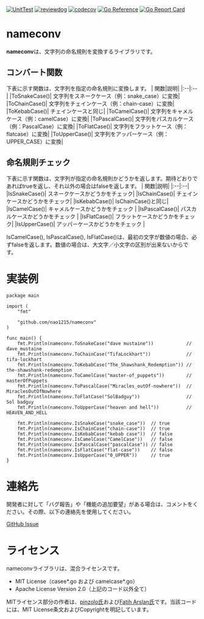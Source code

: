 [![UnitTest](https://github.com/nao1215/nameconv/actions/workflows/unit_test.yml/badge.svg)](https://github.com/nao1215/nameconv/actions/workflows/unit_test.yml)
[![reviewdog](https://github.com/nao1215/nameconv/actions/workflows/review_dog.yml/badge.svg)](https://github.com/nao1215/nameconv/actions/workflows/review_dog.yml)
[![codecov](https://codecov.io/gh/nao1215/nameconv/branch/main/graph/badge.svg?token=DO641K2SOW)](https://codecov.io/gh/nao1215/nameconv)
[![Go Reference](https://pkg.go.dev/badge/github.com/nao1215/nameconv.svg)](https://pkg.go.dev/github.com/nao1215/nameconv)
[![Go Report Card](https://goreportcard.com/badge/github.com/nao1215/nameconv)](https://goreportcard.com/report/github.com/nao1215/nameconv)  

# nameconv
**nameconv**は、文字列の命名規則を変換するライブラリです。
    
## コンバート関数
下表に示す関数は、文字列を指定の命名規則に変換します。
| 関数|説明|
|:--|:--|
|ToSnakeCase()| 文字列をスネークケース（例：snake_case）に変換|
|ToChainCase()| 文字列をチェインケース（例：chain-case）に変換|
|ToKebabCase()| チェインケースと同じ|
|ToCamelCase()| 文字列をキャメルケース（例：camelCase）に変換|
|ToPascalCase()| 文字列をパスカルケース（例：PascalCase）に変換|
|ToFlatCase()| 文字列をフラットケース（例：flatcase）に変換|
|ToUpperCase()| 文字列をアッパーケース（例：UPPER_CASE）に変換|  
    
## 命名規則チェック
下表に示す関数は、文字列が指定の命名規則かどうかを返します。期待どおりであればtrueを返し、それ以外の場合はfalseを返します。
| 関数|説明|
|:--|:--|
|IsSnakeCase()| スネークケースかどうかをチェック|
|IsChainCase()| チェインケースかどうかをチェック|
|IsKebabCase()| IsChainCase()と同じ|
|IsCamelCase()| キャメルケースかどうかをチェック |
|IsPascalCase()| パスカルケースかどうかをチェック |
|IsFlatCase()| フラットケースかどうかをチェック|
|IsUpperCase()| アッパーケースかどうかをチェック |  

IsCamelCase(), IsPascalCase(), IsFlatCase()は、最初の文字が数値の場合、必ずfalseを返します。数値の場合は、大文字／小文字の区別が出来ないからです。

# 実装例
```
package main

import (
	"fmt"

	"github.com/nao1215/nameconv"
)

func main() {
	fmt.Println(nameconv.ToSnakeCase("dave mustaine"))            // dave_mustaine
	fmt.Println(nameconv.ToChainCase("TifaLockhart"))             // tifa-lockhart
	fmt.Println(nameconv.ToKebabCase("The_Shawshank_Redemption")) // the-shawshank-redemption
	fmt.Println(nameconv.ToCamelCase("master-of_puppets"))        // masterOfPuppets
	fmt.Println(nameconv.ToPascalCase("Miracles_outOf-nowhere"))  // MiraclesOutOfNowhere
	fmt.Println(nameconv.ToFlatCase("SolBadguy"))                 // Sol badguy
	fmt.Println(nameconv.ToUpperCase("heaven and hell"))          // HEAVEN_AND_HELL

	fmt.Println(nameconv.IsSnakeCase("snake_case"))  // true
	fmt.Println(nameconv.IsChainCase("chain-case"))  // true
	fmt.Println(nameconv.IsKebabCase("kebab case"))  // false
	fmt.Println(nameconv.IsCamelCase("CamelCase"))   // false
	fmt.Println(nameconv.IsPascalCase("pascalCase")) // false
	fmt.Println(nameconv.IsFlatCase("flat-case"))    // false
	fmt.Println(nameconv.IsUpperCase("0_UPPER"))     // true
}
```
  
# 連絡先
開発者に対して「バグ報告」や「機能の追加要望」がある場合は、コメントをください。その際、以下の連絡先を使用してください。

[GitHub Issue](https://github.com/nao1215/gup/nameconv)

# ライセンス
nameconvライブラリは、混合ライセンスです。

- MIT License（casee*.go および camelcase*.go）
- Apache License Version 2.0（上記のコード以外全て）

MITライセンス部分の作者は、[pinzolo氏](https://github.com/pinzolo)および[Fatih Arslan氏](https://github.com/fatih)です。当該コードには、MIT License条文およびCopyrightを明記しています。

